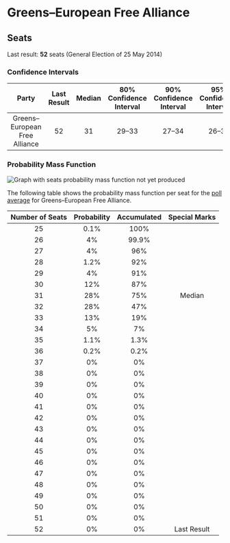 # Greens–European Free Alliance

## Seats

Last result: **52** seats (General Election of 25 May 2014)

### Confidence Intervals

| Party | Last Result | Median | 80% Confidence Interval | 90% Confidence Interval | 95% Confidence Interval | 99% Confidence Interval |
|:-----:|:-----------:|:------:|:-----------------------:|:-----------------------:|:-----------------------:|:-----------------------:|
| Greens–European Free Alliance | 52 | 31 | 29–33 | 27–34 | 26–34 | 26–35 |

### Probability Mass Function

![Graph with seats probability mass function not yet produced](average-2019-06-30-seats-pmf-greens–europeanfreealliance.png "Seats Probability Mass Function")

The following table shows the probability mass function per seat for the [poll average](average-2019-06-30.html) for Greens–European Free Alliance.

| Number of Seats | Probability | Accumulated | Special Marks |
|:---------------:|:-----------:|:-----------:|:-------------:|
| 25 | 0.1% | 100% |  |
| 26 | 4% | 99.9% |  |
| 27 | 4% | 96% |  |
| 28 | 1.2% | 92% |  |
| 29 | 4% | 91% |  |
| 30 | 12% | 87% |  |
| 31 | 28% | 75% | Median |
| 32 | 28% | 47% |  |
| 33 | 13% | 19% |  |
| 34 | 5% | 7% |  |
| 35 | 1.1% | 1.3% |  |
| 36 | 0.2% | 0.2% |  |
| 37 | 0% | 0% |  |
| 38 | 0% | 0% |  |
| 39 | 0% | 0% |  |
| 40 | 0% | 0% |  |
| 41 | 0% | 0% |  |
| 42 | 0% | 0% |  |
| 43 | 0% | 0% |  |
| 44 | 0% | 0% |  |
| 45 | 0% | 0% |  |
| 46 | 0% | 0% |  |
| 47 | 0% | 0% |  |
| 48 | 0% | 0% |  |
| 49 | 0% | 0% |  |
| 50 | 0% | 0% |  |
| 51 | 0% | 0% |  |
| 52 | 0% | 0% | Last Result |


